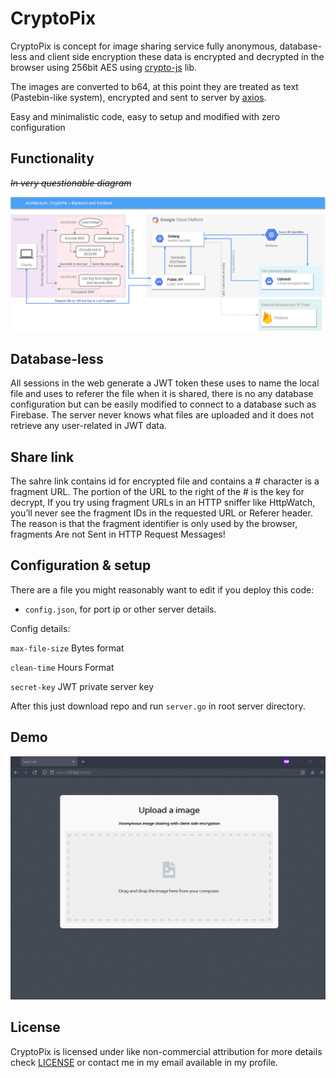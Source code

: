 # CryptoPix

CryptoPix is concept for image sharing service fully anonymous, database-less and client side encryption these data is encrypted and decrypted in the browser using 256bit AES using [crypto-js](https://github.com/brix/crypto-js) lib.

The images are converted to b64, at this point they are treated as text (Pastebin-like system), encrypted and sent to server by  [axios](https://github.com/axios/axios).

Easy and minimalistic code, easy to setup and modified with zero configuration


## Functionality 
<del>*In very questionable diagram*</del>

<img src="https://github.com/SegoCode/CryptoPix/blob/main/documents/CryptoPix%20Diagram.png">

## Database-less

All sessions in the web generate a JWT token these uses to name the local file and uses to referer the file when it is shared, there is no any database configuration but can be easily modified to connect to a database such as Firebase. The server never knows what files are uploaded and it does not retrieve any user-related in JWT data.

## Share link 

The sahre link contains id for encrypted file and contains a # character is a fragment URL. The portion of the URL to the right of the # is the key for decrypt, If you try using fragment URLs in an HTTP sniffer like HttpWatch, you’ll never see the fragment IDs in the requested URL or Referer header. The reason is that the fragment identifier is only used by the browser, fragments Are not Sent in HTTP Request Messages!

## Configuration & setup

There are a file you might reasonably want to edit if you deploy this code:

- `config.json`, for port ip or other server details.

Config details:

`max-file-size` Bytes format

`clean-time` Hours Format

`secret-key` JWT private server key


After this just download repo and run `server.go` in root server directory.


## Demo
<img src="https://github.com/SegoCode/CryptoPix/blob/main/media/demo.gif"/>


## License

CryptoPix is licensed under like non-commercial attribution for more details check [LICENSE](https://github.com/SegoCode/CryptoPix/blob/main/LICENSE) or contact me in my email available in my profile.
